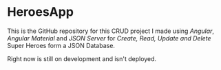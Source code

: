 # HeroesApp

This is the GitHub repository for this CRUD project I made using *Angular*, *Angular Material* and *JSON Server* for *Create, Read, Update and Delete* Super Heroes form a JSON Database.

Right now is still on development and isn't deployed.

<!-- **Now it's deployed here https://heroes-app-tcp.netlify.app/** -->